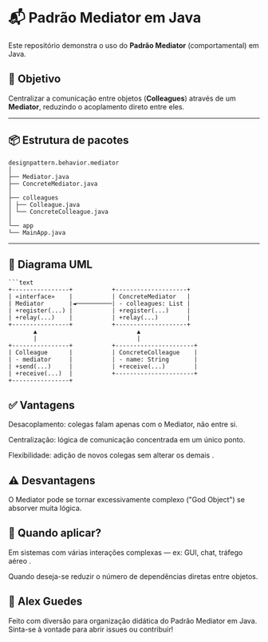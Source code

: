 # 📬 Padrão Mediator em Java

Este repositório demonstra o uso do **Padrão Mediator** (comportamental) em Java.

## 🧩 Objetivo

Centralizar a comunicação entre objetos (**Colleagues**) através de um **Mediator**, reduzindo o acoplamento direto entre eles.

---

## 📦 Estrutura de pacotes

	designpattern.behavior.mediator
	│
	├── Mediator.java
	├── ConcreteMediator.java
	│
	├── colleagues
	│ ├── Colleague.java
	│ └── ConcreteColleague.java
	│
	└── app
	└── MainApp.java
	
	

---

## 📐 Diagrama UML

	```text
	+----------------+           +--------------------+
	| «interface»    |           | ConcreteMediator   |
	| Mediator       |◄──────────| - colleagues: List |
	| +register(...) |           | +register(...)     |
	| +relay(...)    |           | +relay(...)        |
	+----------------+           +--------------------+
	       ▲                            ▲
	       |                            |
	+----------------+           +----------------------+
	| Colleague      |           | ConcreteColleague    |
	| - mediator     |           | - name: String       |
	| +send(...)     |           | +receive(...)        |
	| +receive(...)  |           +----------------------+
	+----------------+
		
	
## ✅ Vantagens

Desacoplamento: colegas falam apenas com o Mediator, não entre si.

Centralização: lógica de comunicação concentrada em um único ponto.

Flexibilidade: adição de novos colegas sem alterar os demais .

## ⚠️ Desvantagens
O Mediator pode se tornar excessivamente complexo ("God Object") se absorver muita lógica.

## 📌 Quando aplicar?
Em sistemas com várias interações complexas — ex: GUI, chat, tráfego aéreo .

Quando deseja-se reduzir o número de dependências diretas entre objetos.

## 📝 Alex Guedes
Feito com diversão para organização didática do Padrão Mediator em Java.
Sinta-se à vontade para abrir issues ou contribuir!